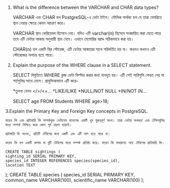 1. What is the difference between the VARCHAR and CHAR data types?

    VARCHAR এবং CHAR হল PostgreSQL-এ ডেটা টাইপ। মৌলিক পার্থক্য হল যে তারা মেমরিতে স্থান নেয়ার ক্ষেত্রে কেমন আচরণ করে।

    VARCHAR স্থান ভেরিয়েবল হিসেবে নেয়। যদিও এটি varchar(n) হিসেবে সংজ্ঞায়িত করা যেতে পারে তবে এটি ডেটার আকার অনুযায়ী স্থান নেবে। এখানে মেমোরির বরাদ্দ সঠিকভাবে করা হয়।

    CHAR(n) হল একটি স্থির স্টোরেজ, এটি ডেটার আকারের সাথে পরিবর্তিত হয় না। কখনও কখনও এটি স্টোরেজের অপচয় হতে পারে।

2. Explain the purpose of the WHERE clause in a SELECT statement.

    SELECT বিবৃতিতে WHERE ক্লজ ডেটা ফিল্টার করার জন্য ব্যবহৃত হয়। এটি সেই সারিগুলি ফেরত দেয় যা শর্তগুলির সাথে মেলে। প্রাযুক্তিকভাবে এটি করে-

    *তুলনা যেমন </>/<=... 
    *LIKE/ILIKE *NULL/NOT NULL 
    *IN/NOT IN... 

    SELECT age FROM Students
    WHERE age>18;

3.Explain the Primary Key and Foreign Key concepts in PostgreSQL.

    ফরেন কি এবং প্রাইমারি কি সম্পর্কযুক্ত ডেটাবেস মডেলের একটি খুব গুরুত্বপূর্ণ অংশ। তারা ডেটার অখণ্ডতা এবং টেবিলগুলির মধ্যে সম্পর্ক নিশ্চিত করে কোন পূর্ব ধারণা ছাড়াই। 
    
    প্রাইমারি কি অনন্য, প্রতিটি টেবিলের জন্য একটি এবং এটি নাল হতে পারে না। 
    
    ফরেন কি হল একটি কলাম যা দুটি টেবিলের মধ্যে সম্পর্ক প্রতিষ্ঠা করে। ফরেন কি সাধারণত অন্য টেবিলের প্রাইমারি কি।
    
    CREATE TABLE sightings (
    sighting_id SERIAL PRIMARY KEY,
    species_id INTEGER REFERENCES species(species_id),
    location TEXT
);
    CREATE TABLE species (
    species_id SERIAL PRIMARY KEY,
    common_name VARCHAR(100),
    scientific_name VARCHAR(100)
);


